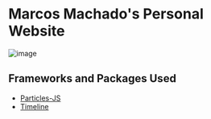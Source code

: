# Marcos Machado's Personal Website
![image](https://github.com/mc8mac/mc8mac.github.io/assets/115362846/48914224-f198-4607-be24-d1c4ff0e211c)
## Frameworks and Packages Used
- [Particles-JS](https://github.com/VincentGarreau/particles.js)
- [Timeline](https://www.w3schools.com/howto/howto_css_timeline.asp)
